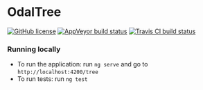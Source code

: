# OdalTree

[![GitHub license](https://img.shields.io/badge/license-MIT-blue.svg)](https://raw.githubusercontent.com/CatSkald/Roguelike/master/LICENSE)
[![AppVeyor build status](https://ci.appveyor.com/api/projects/status/krgpuvllw4d39068?svg=true)](https://ci.appveyor.com/project/CatSkald/odal-tree)
[![Travis CI build status](https://api.travis-ci.org/CatSkald/odal-tree.svg?branch=master)](https://ci.appveyor.com/project/CatSkald/odal-tree)

### Running locally
- To run the application: run `ng serve` and go to `http://localhost:4200/tree`
- To run tests: run `ng test`
